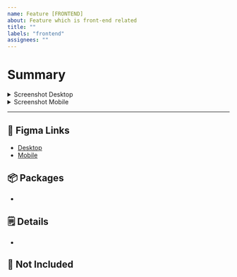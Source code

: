 ```yaml
---
name: Feature [FRONTEND]
about: Feature which is front-end related
title: ""
labels: "frontend"
assignees: ""
---
```


# Summary

<!-- Summary of the Feature/Task -->

<details>
  <summary>Screenshot Desktop</summary>
  
  <!-- Put image here -->
</details>
<details>
  <summary>Screenshot Mobile</summary>
  
  <!-- Put image here -->
</details>

---

## 🎨 Figma Links

- [Desktop]()
- [Mobile]()

## 📦 Packages

<!-- List the packages to use here (e.g. - design-system) -->

-

## 🗒️ Details

<!-- Mention any details worth mentioning about the task here -->

-

## 🚫 Not Included

<!-- If anything is not included as part of this task, mention it here -->
